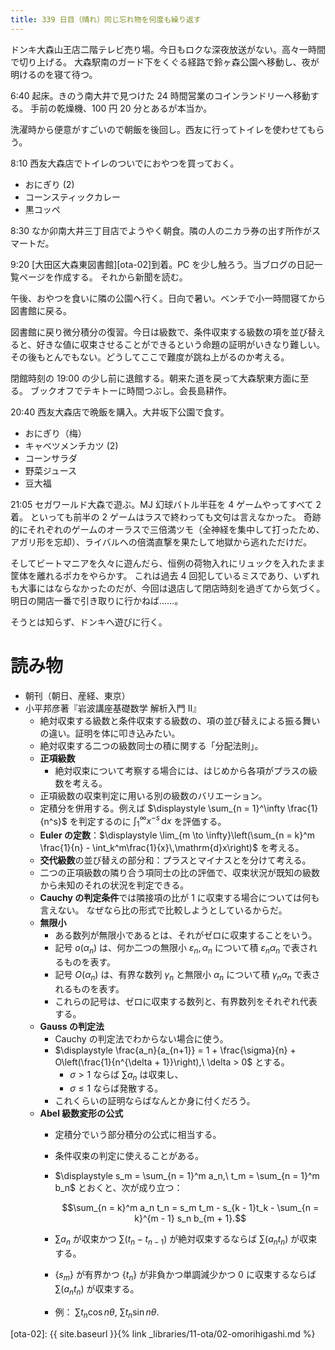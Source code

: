 ```yaml
---
title: 339 日目（晴れ）同じ忘れ物を何度も繰り返す
---
```


ドンキ大森山王店二階テレビ売り場。今日もロクな深夜放送がない。高々一時間で切り上げる。
大森駅南のガード下をくぐる経路で鈴ヶ森公園へ移動し、夜が明けるのを寝て待つ。

6:40 起床。きのう南大井で見つけた 24 時間営業のコインランドリーへ移動する。
手前の乾燥機、100 円 20 分とあるが本当か。

洗濯時から便意がすごいので朝飯を後回し。西友に行ってトイレを使わせてもらう。

8:10 西友大森店でトイレのついでにおやつを買っておく。
* おにぎり (2)
* コーンスティックカレー
* 黒コッペ

8:30 なか卯南大井三丁目店でようやく朝食。隣の人のニカラ券の出す所作がスマートだ。

9:20 [大田区大森東図書館][ota-02]到着。PC を少し触ろう。当ブログの日記一覧ページを作成する。
それから新聞を読む。

午後、おやつを食いに隣の公園へ行く。日向で暑い。ベンチで小一時間寝てから図書館に戻る。

図書館に戻り微分積分の復習。今日は級数で、条件収束する級数の項を並び替えると、好きな値に収束させることができるという命題の証明がいきなり難しい。
その後もとんでもない。どうしてここで難度が跳ね上がるのか考える。

閉館時刻の 19:00 の少し前に退館する。朝来た道を戻って大森駅東方面に至る。
ブックオフでテキトーに時間つぶし。会長島耕作。

20:40 西友大森店で晩飯を購入。大井坂下公園で食す。
* おにぎり（梅）
* キャベツメンチカツ (2)
* コーンサラダ
* 野菜ジュース
* 豆大福

21:05 セガワールド大森で遊ぶ。MJ 幻球バトル半荘を 4 ゲームやってすべて 2 着。
といっても前半の 2 ゲームはラスで終わっても文句は言えなかった。
奇跡的にそれぞれのゲームのオーラスで三倍満ツモ（全神経を集中して打ったため、アガリ形を忘却）、ライバルへの倍満直撃を果たして地獄から逃れただけだ。

そしてビートマニアを久々に遊んだら、恒例の荷物入れにリュックを入れたまま筐体を離れるポカをやらかす。
これは過去 4 回犯しているミスであり、いずれも大事にはならなかったのだが、今回は退店して閉店時刻を過ぎてから気づく。
明日の開店一番で引き取りに行かねば……。

そうとは知らず、ドンキへ遊びに行く。

# 読み物

* 朝刊（朝日、産経、東京）
* 小平邦彦著『岩波講座基礎数学 解析入門 II』
  * 絶対収束する級数と条件収束する級数の、項の並び替えによる振る舞いの違い。証明を体に叩き込みたい。
  * 絶対収束する二つの級数同士の積に関する「分配法則」。
  * **正項級数**
    * 絶対収束について考察する場合には、はじめから各項がプラスの級数を考える。
  * 正項級数の収束判定に用いる別の級数のバリエーション。
  * 定積分を併用する。例えば $\displaystyle \sum_{n = 1}^\infty \frac{1}{n^s}$ を判定するのに $\displaystyle \int_1^\infty x^{-s}\,\mathrm{d}x$ を評価する。
  * **Euler の定数**：$\displaystyle \lim_{m \to \infty}\left(\sum_{n = k}^m \frac{1}{n} - \int_k^m\frac{1}{x}\,\mathrm{d}x\right)$ を考える。
  * **交代級数**の並び替えの部分和：プラスとマイナスとを分けて考える。
  * 二つの正項級数の隣り合う項同士の比の評価で、収束状況が既知の級数から未知のそれの状況を判定できる。
  * **Cauchy の判定条件**では隣接項の比が 1 に収束する場合については何も言えない。
    なぜなら比の形式で比較しようとしているからだ。
  * **無限小**
    * ある数列が無限小であるとは、それがゼロに収束することをいう。
    * 記号 $o(\alpha_n)$ は、何か二つの無限小 $\varepsilon_n, \alpha_n$ について積 $\varepsilon_n \alpha_n$ で表されるものを表す。
    * 記号 $O(\alpha_n)$ は、有界な数列 $\gamma_n$ と無限小 $\alpha_n$ について積 $\gamma_n \alpha_n$ で表されるものを表す。
    * これらの記号は、ゼロに収束する数列と、有界数列をそれぞれ代表する。
  * **Gauss の判定法**
    * Cauchy の判定法でわからない場合に使う。
    * $\displaystyle \frac{a_n}{a_{n+1}} = 1 + \frac{\sigma}{n} + O\left(\frac{1}{n^{\delta + 1}}\right),\ \delta > 0$ とする。
      * $\sigma > 1$ ならば $\sum a_n$ は収束し、
      * $\sigma \le 1$ ならば発散する。
    * これくらいの証明ならばなんとか身に付くだろう。
  * **Abel 級数変形の公式**
    * 定積分でいう部分積分の公式に相当する。
    * 条件収束の判定に使えることがある。
    * $\displaystyle s_m = \sum_{n = 1}^m a_n,\ t_m = \sum_{n = 1}^m b_n$ とおくと、次が成り立つ：

      $$\sum_{n = k}^m a_n t_n = s_m t_m - s_{k - 1}t_k - \sum_{n = k}^{m - 1} s_n b_{m + 1}.$$

    * $\sum a_n$ が収束かつ $\sum(t_n - t_{n - 1})$ が絶対収束するならば $\sum(a_n t_n)$ が収束する。
    * $\lbrace s_m\rbrace$ が有界かつ $\lbrace t_n\rbrace$ が非負かつ単調減少かつ 0 に収束するならば $\sum(a_n t_n)$ が収束する。
    * 例： $\sum t_n \cos{n\theta},\ \sum t_n \sin{n\theta}.$

[ota-02]: {{ site.baseurl }}{% link _libraries/11-ota/02-omorihigashi.md %}
